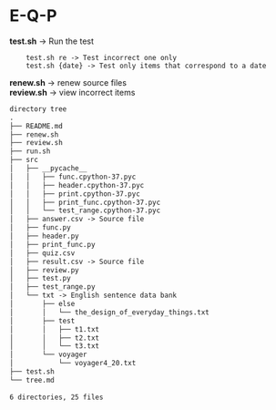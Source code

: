 # E-Q-P   
   
**test.sh** -> Run the test   
```md:Available options.md
	test.sh re -> Test incorrect one only   
	test.sh {date} -> Test only items that correspond to a date   
```
**renew.sh** -> renew source files   
**review.sh** -> view incorrect items   
```md:directory.md
directory tree   
.   
├── README.md   
├── renew.sh   
├── review.sh   
├── run.sh   
├── src   
│   ├── __pycache__   
│   │   ├── func.cpython-37.pyc   
│   │   ├── header.cpython-37.pyc   
│   │   ├── print.cpython-37.pyc   
│   │   ├── print_func.cpython-37.pyc   
│   │   └── test_range.cpython-37.pyc   
│   ├── answer.csv -> Source file   
│   ├── func.py   
│   ├── header.py   
│   ├── print_func.py   
│   ├── quiz.csv   
│   ├── result.csv -> Source file   
│   ├── review.py   
│   ├── test.py   
│   ├── test_range.py   
│   └── txt -> English sentence data bank   
│       ├── else   
│       │   └── the_design_of_everyday_things.txt   
│       ├── test   
│       │   ├── t1.txt   
│       │   ├── t2.txt   
│       │   └── t3.txt   
│       └── voyager   
│           └── voyager4_20.txt   
├── test.sh   
└── tree.md   
   
6 directories, 25 files   
```
